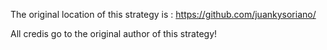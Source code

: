 The original location of this strategy is : https://github.com/juankysoriano/

All credis go to the original author of this strategy!
